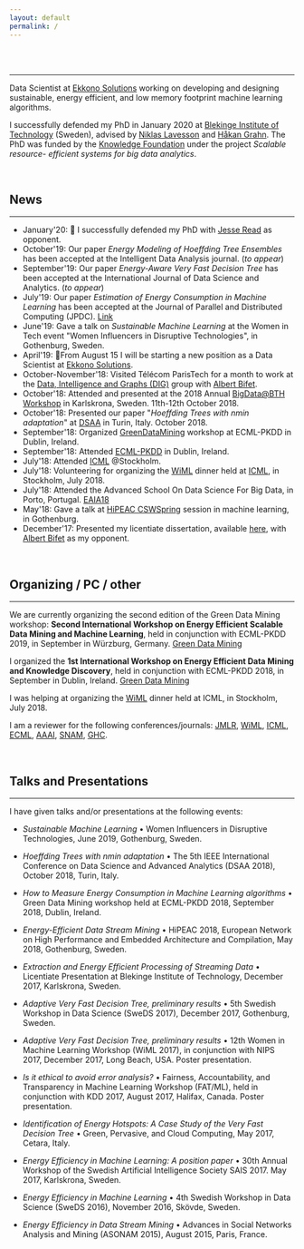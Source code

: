 ```yaml
---
layout: default
permalink: /
---
```

<!-- <h1>{{ site.title }}</h1> -->
<br><br>

---
Data Scientist at [Ekkono Solutions](https://ekkono.ai) working on developing and designing sustainable, energy efficient, and low memory footprint machine learning algorithms. 

I successfully defended my PhD in January 2020 at [Blekinge Institute of Technology](https://www.bth.se) (Sweden), advised by [Niklas Lavesson](https://www.bth.se/eng/staff/niklas-lavesson-nla/) and [Håkan Grahn](https://www.bth.se/eng/staff/hakan-grahn-hgr/).
The  PhD was funded by the [Knowledge Foundation](http://www.kks.se) under the project *Scalable resource- efficient systems for big data analytics*. 


<!-- The main focus of my thesis is on making **machine learning** algorithms more **energy efficient**.
In particular, I have studied the energy consumption patterns of **streaming algorithms**, and then proposed new algorithm extensions that reduce their energy consumption.
Some of my research interests are the following:
Energy Efficiency in Machine Learning, **Green AI**, High Performance Computing, Big Data and Streaming Data, Green Computing.
 -->
<br>

## News
---
* January'20: :tada: I successfully defended my PhD with [Jesse Read](https://jmread.github.io) as opponent.  
* October'19: Our paper *Energy Modeling of Hoeffding Tree Ensembles* has been accepted at the Intelligent Data Analysis journal. (*to appear*)
* September'19: Our paper *Energy-Aware Very Fast Decision Tree* has been accepted at the International Journal of Data Science and Analytics. (*to appear*)
* July'19: Our paper *Estimation of Energy Consumption in Machine Learning* has been accepted at the Journal of Parallel and Distributed Computing (JPDC). [Link](https://www.sciencedirect.com/science/article/pii/S0743731518308773)
* June'19: Gave a talk on *Sustainable Machine Learning* at the Women in Tech event "Women Influencers in Disruptive Technologies", in Gothenburg, Sweden.
* April'19: :tada:From August 15 I will be starting a new position as a Data Scientist at [Ekkono Solutions](https://ekkono.ai).  
* October-November'18: Visited Télécom ParisTech for a month to work at the [Data, Intelligence and Graphs (DIG)](https://dig.telecom-paristech.fr/blog/index.php/research/) group with [Albert Bifet](http://albertbifet.com).
* October'18: Attended and presented at the 2018 Annual [BigData@BTH Workshop](https://a.bth.se/bigdata/ws2018/) in Karlskrona, Sweden. 11th-12th October 2018.
* October'18: Presented our paper "*Hoeffding Trees with nmin adaptation*" at [DSAA](https://dsaa2018.isi.it/home) in Turin, Italy. October 2018.
* September'18: Organized [GreenDataMining](https://greendatamining.github.io) workshop at ECML-PKDD in Dublin, Ireland.
* September'18: Attended [ECML-PKDD](http://www.ecmlpkdd2018.org) in Dublin, Ireland.
* July'18: Attended [ICML](https://icml.cc) @Stockholm.
* July'18: Volunteering for organizing the [WiML](https://wimlworkshop.org) dinner held at [ICML](https://icml.cc), in Stockholm, July 2018.
* July'18: Attended the Advanced School On Data Science For Big Data, in Porto, Portugal. [EAIA18](http://eaia2018.dcc.fc.up.pt)
* May'18: Gave a talk at [HiPEAC CSWSpring](https://www.hipeac.net/csw/2018/gothenburg/) session in machine learning, in Gothenburg.
* December'17: Presented my licentiate dissertation, available [here](http://bth.diva-portal.org/smash/get/diva2:1159312/FULLTEXT02.pdf), with [Albert Bifet](http://albertbifet.com) as my opponent.

<br>

## Organizing / PC / other
---
We are currently organizing the second edition of the Green Data Mining workshop: **Second International Workshop on Energy Efficient Scalable Data Mining and Machine Learning**, held in conjunction with ECML-PKDD 2019, in September in Würzburg, Germany. [Green Data Mining](https://greendatamining.github.io)

I organized the **1st International Workshop on Energy Efficient Data Mining and Knowledge Discovery**, held in conjunction with ECML-PKDD 2018, in September in Dublin, Ireland. [Green Data Mining](https://greendatamining.github.io)

I was helping at organizing the [WiML](https://wimlworkshop.org) dinner held at ICML, in Stockholm, July 2018.

I am a reviewer for the following conferences/journals: [JMLR](http://jmlr.csail.mit.edu), [WiML](https://wimlworkshop.org), [ICML](https://icml.cc), [ECML](http://www.ecmlpkdd2018.org), [AAAI](https://aaai.org), [SNAM](https://link.springer.com/journal/13278), [GHC](https://ghc.anitab.org).

<br>

## Talks and Presentations
---

I have given talks and/or presentations at the following events:

* *Sustainable Machine Learning* • Women Influencers in Disruptive Technologies, June 2019, Gothenburg, Sweden. 
* *Hoeffding Trees with nmin adaptation* • The 5th IEEE International Conference on Data Science and Advanced Analytics (DSAA 2018), October 2018, Turin, Italy.

* *How to Measure Energy Consumption in Machine Learning algorithms* • Green Data Mining workshop held at ECML-PKDD 2018, September 2018, Dublin, Ireland.

* *Energy-Efficient Data Stream Mining* • HiPEAC 2018, European Network on High Performance and Embedded Architecture and Compilation, May 2018, Gothenburg, Sweden.

* *Extraction and Energy Efficient Processing of Streaming Data* • Licentiate Presentation at Blekinge Institute of Technology, December 2017, Karlskrona, Sweden.

* *Adaptive Very Fast Decision Tree, preliminary results* • 5th Swedish Workshop in Data Science (SweDS 2017), December 2017, Gothenburg, Sweden.

* *Adaptive Very Fast Decision Tree, preliminary results* • 12th Women in Machine Learning Workshop (WiML 2017), in conjunction with NIPS 2017, December 2017, Long Beach, USA. Poster presentation.

* *Is it ethical to avoid error analysis?* • Fairness, Accountability, and Transparency in Machine Learning Workshop (FAT/ML), held in conjunction with KDD 2017, August 2017, Halifax, Canada. Poster presentation.

* *Identification of Energy Hotspots: A Case Study of the Very Fast Decision Tree* • Green, Pervasive, and Cloud Computing, May 2017, Cetara, Italy.

* *Energy Efficiency in Machine Learning: A position paper* • 30th Annual Workshop of the Swedish Artificial Intelligence Society SAIS 2017. May 2017, Karlskrona, Sweden.

* *Energy Efficiency in Machine Learning* • 4th Swedish Workshop in Data Science (SweDS 2016), November 2016, Skövde, Sweden.

* *Energy Efficiency in Data Stream Mining* • Advances in Social Networks Analysis and Mining (ASONAM 2015), August 2015, Paris, France.
